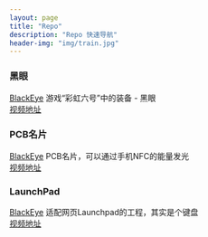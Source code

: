 ```yaml
---
layout: page
title: "Repo"
description: "Repo 快速导航"
header-img: "img/train.jpg"
---
```



### 黑眼  

[BlackEye](https://github.com/Dimsmary/BlackEye) 游戏“彩虹六号”中的装备 - 黑眼  
[视频地址](https://www.bilibili.com/video/av79494813)

### PCB名片  

[BlackEye](https://github.com/Dimsmary/PCB-Card) PCB名片，可以通过手机NFC的能量发光  
[视频地址](https://www.bilibili.com/video/av68564711)

### LaunchPad  

[BlackEye](https://github.com/Dimsmary/MagePad) 适配网页Launchpad的工程，其实是个键盘  
[视频地址](https://www.bilibili.com/video/av67710146)

